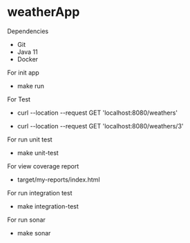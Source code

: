 # weatherApp

Dependencies

- Git
- Java 11
- Docker

For init app

- make run

For Test

- curl --location --request GET 'localhost:8080/weathers'

- curl --location --request GET 'localhost:8080/weathers/3'

For run unit test

- make unit-test

For view coverage report 

- target/my-reports/index.html

For run integration test

- make integration-test

For run sonar

- make sonar
